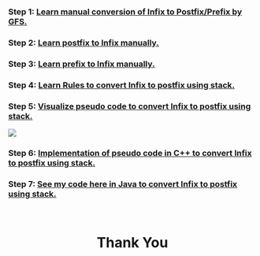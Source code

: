 ### **Step 1:** [Learn manual conversion of Infix to Postfix/Prefix by GFS.](https://youtu.be/q75VAGSwL0U)

### **Step 2:** [Learn postfix to Infix manually.](https://youtu.be/qqagmeTN0p4?t=1031)

### **Step 3:** [Learn prefix to Infix manually.](https://youtu.be/lT4-mJAF5UA?t=1119)

### **Step 4:** [Learn Rules to convert Infix to postfix using stack.](https://youtu.be/8wQ7JE5pFXU)

### **Step 5:** [Visualize pseudo code to convert Infix to postfix using stack.](https://youtu.be/BeRM6DzdCBg)

![](https://github.com/Jaideep25-tech/DATA-STRUCTURES-AND-ALGORITHMS/blob/main/01.%20DataStructures/02.%20Stack/Infix%20Prefix%20Postfix/01.%20Infix%20to%20Postfix/pseudocode.png)

### **Step 6:** [Implementation of pseudo code in C++ to convert Infix to postfix using stack.](https://youtu.be/dJESbyFR1sU)

### **Step 7:** [See my code here in Java to convert Infix to postfix using stack.](https://github.com/Jaideep25-tech/DATA-STRUCTURES-AND-ALGORITHMS/blob/main/01.%20DataStructures/02.%20Stack/Infix%20Prefix%20Postfix/01.%20Infix%20to%20Postfix/InfixPostfix.java)

<br>
<h1 align="Center">Thank You</h1>

